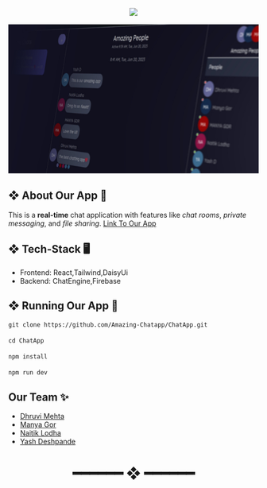 
<p align="center">
  <img src="https://capsule-render.vercel.app/api?type=waving&color=gradient&text=Helou%20There!&height=120&section=header&animation=fadeIn&fontColor=ffffff"/>
</p>

<p align="center">
  <img src="App Preview.jpeg" height="300"/>
</p>

## ❖ About Our App 👀
This is a **real-time** chat application with features like _chat rooms_, _private messaging_, and _file sharing_.
[Link To Our App](https://chatapp-next.netlify.app/)
## ❖ Tech-Stack 🖥️ 
- Frontend: React,Tailwind,DaisyUi
- Backend: ChatEngine,Firebase

## ❖ Running Our App 🏃
```<bash>
git clone https://github.com/Amazing-Chatapp/ChatApp.git 

cd ChatApp 

npm install 

npm run dev 
```

## Our Team ✨
- [Dhruvi Mehta](https://github.com/dhruviii297)
- [Manya Gor](https://github.com/ManyaGor)
- [Naitik Lodha](https://github.com/naitik-lodha)
- [Yash Deshpande](https://github.com/yashd-dev/)

<h1 align="center"> ━━━━━━  ❖  ━━━━━━ </h1>
